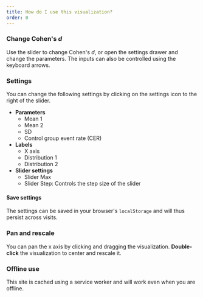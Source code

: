 ```yaml
---
title: How do I use this visualization?
order: 0
---
```


### Change Cohen's *d*
Use the slider to change Cohen's *d*, or open the settings drawer and change the parameters. The inputs can also be controlled using the keyboard arrows.

### Settings
You can change the following settings by clicking on the settings icon to the right of the slider.

* **Parameters**
    + Mean 1
    + Mean 2
    + SD
    + Control group event rate (CER)
* **Labels**
    + X axis
    + Distribution 1
    + Distribution 2
* **Slider settings**
    + Slider Max
    + Slider Step: Controls the step size of the slider

#### Save settings
The settings can be saved in your browser's `localStorage` and will thus persist across visits.

### Pan and rescale
You can pan the x axis by clicking and dragging the visualization. **Double-click** the visualization to center and rescale it.

### Offline use
This site is cached using a service worker and will work even when you are offline.

